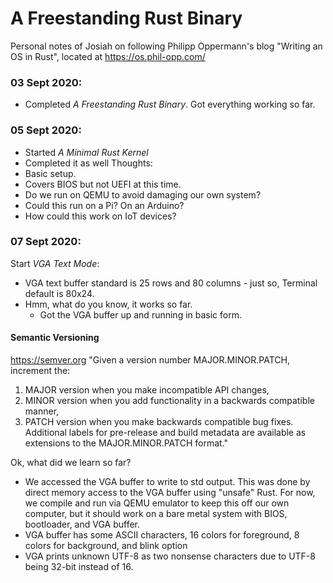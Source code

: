# A Freestanding Rust Binary
Personal notes of Josiah on following Philipp Oppermann's blog "Writing an OS in Rust", located at https://os.phil-opp.com/

### 03 Sept 2020:
- Completed *A Freestanding Rust Binary*. Got everything working so far.

### 05 Sept 2020:
- Started *A Minimal Rust Kernel*
- Completed it as well
Thoughts:  
- Basic setup.
- Covers BIOS but not UEFI at this time.
- Do we run on QEMU to avoid damaging our own system?
- Could this run on a Pi? On an Arduino?
- How could this work on IoT devices?

### 07 Sept 2020:
Start *VGA Text Mode*:
- VGA text buffer standard is 25 rows and 80 columns - just so, Terminal default is 80x24.
- Hmm, what do you know, it works so far.
  - Got the VGA buffer up and running in basic form.
#### Semantic Versioning
https://semver.org
"Given a version number MAJOR.MINOR.PATCH, increment the:
1. MAJOR version when you make incompatible API changes,
2. MINOR version when you add functionality in a backwards compatible manner,
3. PATCH version when you make backwards compatible bug fixes.
Additional labels for pre-release and build metadata are available as
extensions to the MAJOR.MINOR.PATCH format."  

Ok, what did we learn so far?
- We accessed the VGA buffer to write to std output. This was done by direct memory access to the VGA buffer using "unsafe" Rust. For now, we compile and run via QEMU emulator to keep this off our own computer, but it should work on a bare metal system with BIOS, bootloader, and VGA buffer.
- VGA buffer has some ASCII characters, 16 colors for foreground, 8 colors for background, and blink option
- VGA prints unknown UTF-8 as two nonsense characters due to UTF-8 being 32-bit instead of 16.
